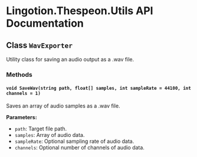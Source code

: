 # Lingotion.Thespeon.Utils API Documentation

## Class `WavExporter`

Utility class for saving an audio output as a .wav file.
### Methods

#### `void SaveWav(string path, float[] samples, int sampleRate = 44100, int channels = 1)`

Saves an array of audio samples as a .wav file.

**Parameters:**

- `path`: Target file path.
- `samples`: Array of audio data.
- `sampleRate`: Optional sampling rate of audio data.
- `channels`: Optional number of channels of audio data.